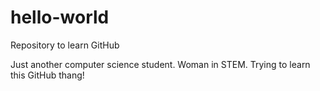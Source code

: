 # hello-world
Repository to learn GitHub

Just another computer science student. Woman in STEM. Trying to learn this GitHub thang!
